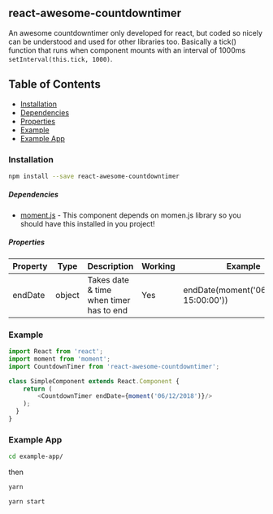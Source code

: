 ## react-awesome-countdowntimer
An awesome countdowntimer only developed for react, but coded so nicely can be understood and used for other libraries too. Basically a tick() function that runs when component mounts with an interval of 1000ms ``` setInterval(this.tick, 1000) ```.

## Table of Contents

- [Installation](#installation)
- [Dependencies](#dependencies)
- [Properties](#properties)
- [Example](#example)
- [Example App](#example-app)


### Installation
```bash
npm install --save react-awesome-countdowntimer
```
##### Dependencies
* [moment.js](https://momentjs.com) - This component depends on momen.js library so you should have this installed in you project!

##### Properties
|    Property    | Type |          Description          | Working           | Example |
| -------------  | ---- |          -----------          | -------          | ------- |
| endDate  | object | Takes date & time when timer has to end | Yes | endDate(moment('06/18/2018 15:00:00'))

### Example
```js
import React from 'react';
import moment from 'moment';
import CountdownTimer from 'react-awesome-countdowntimer';

class SimpleComponent extends React.Component {
    return (
        <CountdownTimer endDate={moment('06/12/2018')}/>
    );
  }
}

```

### Example App
```bash
cd example-app/
```

then
```bash
yarn
```
```bash
yarn start
```
